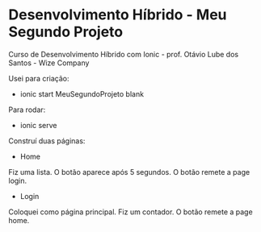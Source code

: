 # Desenvolvimento Híbrido - Meu Segundo Projeto
Curso de Desenvolvimento Híbrido com Ionic - prof. Otávio Lube dos Santos - Wize Company

Usei para criação:
  
  - ionic start MeuSegundoProjeto blank

Para rodar: 
  
  - ionic serve

Construí duas páginas:

  - Home

Fiz uma lista.
O botão aparece após 5 segundos.
O botão remete a page login.
  
  - Login

Coloquei como página principal.
Fiz um contador.
O botão remete a page home.
  
